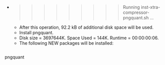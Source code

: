 * >>>>>>>>> Running inst-xtra-compressor-pngquant.sh ...
  * After this operation, 92.2 kB of additional disk space will be used.
  * Install pngquant.
  * Disk size = 3697644K. Space Used = 144K. Runtime = 00:00:00:06.
  * The following NEW packages will be installed:
  ```bash
pngquant
  ```
